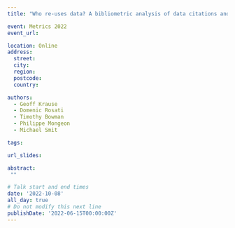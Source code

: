 ```yaml
---
title: "Who re-uses data? A bibliometric analysis of data citations and the relationship between authors and data creators"

event: Metrics 2022
event_url: 

location: Online
address:
  street: 
  city: 
  region: 
  postcode: 
  country: 

authors:
  - Geoff Krause
  - Domenic Rosati
  - Timothy Bowman
  - Philippe Mongeon
  - Michael Smit

tags:

url_slides: 

abstract:
 ""

# Talk start and end times
date: '2022-10-08'
all_day: true
# Do not modify this next line
publishDate: '2022-06-15T00:00:00Z'
---
```

